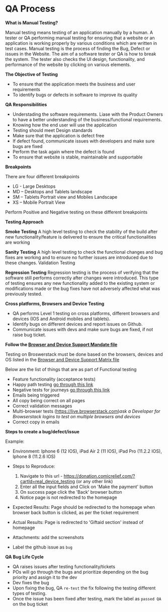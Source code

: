 # QA Process

**What is Manual Testing?**

Manual testing means testing of an application manually by a human. A tester or QA performing manual testing for ensuring that a website or an application is working properly by various conditions which are written in test cases. 
Manual testing is the process of finding the Bug, Defect or issues in the Website. The aim of a software tester or QA is how to break the system. The tester also checks the UI design, functionality, and performance of the website by clicking on various elements.

**The Objective of Testing** 

- To ensure that the application meets the business and user requirements
- To identify bugs or defects in software to improve its quality

**QA Responsibilities**

- Understading the software requirements. Liase with the Product Owners to have a better understanding of the business/functional requirements.
- Knowing how the end user will use the application
- Testing should meet Design standards
- Make sure that the application is defect free
- If defect found, communicate issues with developers and make sure bugs are fixed
- Perform the task again where the defect is found
- To ensure that website is stable, maintainable and supportable

**Breakpoints**

There are four different breakpoints

- LG - Large Desktops
- MD – Desktops and Tablets landscape
- SM – Tablets Portrait view and Mobiles Landscape
- XS – Mobile Portrait View

Perform Positive and Negative testing on these different breakpoints

**Testing Approach**

**Smoke Testing** A high level testing to check the stability of the build after new functionality/feature is delivered to ensure the critical functionalities are working

**Sanity Testing** A high level testing to check the functional changes and bug fixes are working and to ensure no further issues are introduced due to these changes.
Validation Testing

**Regression Testing** Regression testing is the process of verifying that the software still performs correctly after changes were introduced. This type of testing ensures any new functionality added to the existing system or modifications made or the bug fixes have not adversely affected what was previously tested. 

**Cross platforms, Browsers and Device Testing**

- QA performs Level 1 testing on cross platforms, different browsers and devices (IOS and Android mobiles and tablets).
- Identify bugs on different devices and report issues on Github.
- Communicate issues with devs and make sure bugs are fixed, if not raise bug ticket.

**Follow the [Browser and Device Support Mandate file](https://comicrelief.app.box.com/file/292129841782)**
 
Testing on Broswerstack must be done based on the browsers, devices and OS listed in the [Browser and Device Support Matrix file](https://comicrelief.app.box.com/file/304111826495)

Below are the list of things that are as part of Functional testing 

- Feature functionality (acceptance tests)
- Happy path testing [go through this link](https://www.softwaretestinghelp.com/positive-testing/)
- Negative tests for journeys [go through this link](https://www.softwaretestinghelp.com/positive-testing/)
- Emails being triggered
- All copy being correct on all pages
- Correct validation messages
- Multi-browser tests (https://live.browserstack.com)_ask a Developer for Browserstack logins to test on multiple browsers and devices_
- Correct copy in emails

**Steps to create a bug/defect/issue**

Example:

- Environment: Iphone 6 (12 IOS), iPad Air 2 (11 IOS), iPad Pro (11.2.2 IOS), Iphone 8 (11.2.6 IOS)
- Steps to Reproduce:

  1. Navigate to this url - https://donation.comicrelief.com/?cartId=real_device_testing (or any other link)
  2. Enter all the input fields and Click on 'Make the payment' button
  3. On success page click the 'Back' browser button
  4. Notice page is not redirected to the homepage
 
- Expected Results: Page should be redirected to the homepage when browser back button is clicked, as per the ticket requirement
- Actual Results: Page is redirected to 'Giftaid section' instead of homepage
- Attachments: add the screenshots 
- Label the github issue as `bug` 

**QA Bug Life Cycle**

- QA raises issues after testing functionality/tickets  
- POs will go through the bugs and prioritize depending on the bug priority and assign it to the dev
- Dev fixes the bug
- Upon fixing the bug, QA `re-test` the fix following the testing different types of testing. 
- Once the issue has been fixed after testing, mark the label as `passed QA` on the bug ticket

